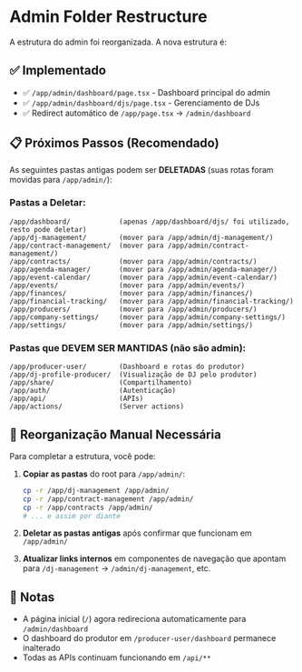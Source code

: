 # Admin Folder Restructure

A estrutura do admin foi reorganizada. A nova estrutura é:

## ✅ Implementado
- ✅ `/app/admin/dashboard/page.tsx` - Dashboard principal do admin
- ✅ `/app/admin/dashboard/djs/page.tsx` - Gerenciamento de DJs
- ✅ Redirect automático de `/app/page.tsx` → `/admin/dashboard`

## 📋 Próximos Passos (Recomendado)

As seguintes pastas antigas podem ser **DELETADAS** (suas rotas foram movidas para `/app/admin/`):

### Pastas a Deletar:
```
/app/dashboard/            (apenas /app/dashboard/djs/ foi utilizado, resto pode deletar)
/app/dj-management/        (mover para /app/admin/dj-management/)
/app/contract-management/  (mover para /app/admin/contract-management/)
/app/contracts/            (mover para /app/admin/contracts/)
/app/agenda-manager/       (mover para /app/admin/agenda-manager/)
/app/event-calendar/       (mover para /app/admin/event-calendar/)
/app/events/               (mover para /app/admin/events/)
/app/finances/             (mover para /app/admin/finances/)
/app/financial-tracking/   (mover para /app/admin/financial-tracking/)
/app/producers/            (mover para /app/admin/producers/)
/app/company-settings/     (mover para /app/admin/company-settings/)
/app/settings/             (mover para /app/admin/settings/)
```

### Pastas que DEVEM SER MANTIDAS (não são admin):
```
/app/producer-user/        (Dashboard e rotas do produtor)
/app/dj-profile-producer/  (Visualização de DJ pelo produtor)
/app/share/                (Compartilhamento)
/app/auth/                 (Autenticação)
/app/api/                  (APIs)
/app/actions/              (Server actions)
```

## 🔄 Reorganização Manual Necessária

Para completar a estrutura, você pode:

1. **Copiar as pastas** do root para `/app/admin/`:
   ```bash
   cp -r /app/dj-management /app/admin/
   cp -r /app/contract-management /app/admin/
   cp -r /app/contracts /app/admin/
   # ... e assim por diante
   ```

2. **Deletar as pastas antigas** após confirmar que funcionam em `/app/admin/`

3. **Atualizar links internos** em componentes de navegação que apontam para `/dj-management` → `/admin/dj-management`, etc.

## 📝 Notas

- A página inicial (`/`) agora redireciona automaticamente para `/admin/dashboard`
- O dashboard do produtor em `/producer-user/dashboard` permanece inalterado
- Todas as APIs continuam funcionando em `/api/**`
